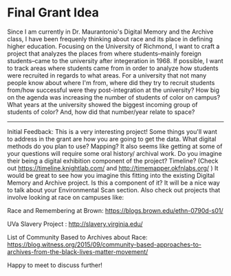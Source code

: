 # Final Grant Idea

Since I am currently in Dr. Maurantonio's Digital Memory and the Archive class, I have been frequenly thinking about race and its place in defining higher education. Focusing on the University of Richmond, I want to craft a project that analyzes the places from where students–mainly foreign students–came to the university after integeration in 1968. If possible, I want to track areas where students came from in order to analyze how students were recruited in regards to what areas. For a university that not many people know about where I'm from, where did they try to recruit students from/how successful were they post-integration at the university? How big on the agenda was increasing the number of students of color on campus? What years at the university showed the biggest incoming group of students of color? And, how did that number/year relate to space?

--------

Initial Feedback: This is a very interesting project! Some things you'll want to address in the grant are how you are going to get the data.  What digital methods do you plan to use? Mapping?  It also seems like getting at some of your questions will require some oral history/ archival work. Do you imagine their being a digital exhibition component of the project?  Timeline? (Check out https://timeline.knightlab.com/ and http://timemapper.okfnlabs.org/ )  It would be great to see how you imagine this fitting into the existing Digital Memory and Archive project. Is this a component of it?  It will be a nice way to talk about your Environmental Scan section. Also check out projects that involve looking at race on campuses like:

Race and Remembering at Brown: https://blogs.brown.edu/ethn-0790d-s01/ 

UVa Slavery Project : http://slavery.virginia.edu/

List of Community Based to Archives about Race: https://blog.witness.org/2015/09/community-based-approaches-to-archives-from-the-black-lives-matter-movement/

Happy to meet to discuss further!
